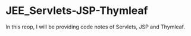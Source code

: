 # JEE_Servlets-JSP-Thymleaf
In this reop, I will be providing code notes of Servlets, JSP and Thymleaf.
